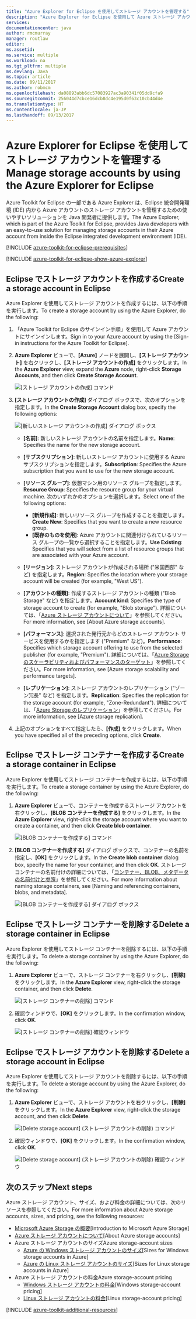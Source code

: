 ```yaml
---
title: "Azure Explorer for Eclipse を使用してストレージ アカウントを管理する"
description: "Azure Explorer for Eclipse を使用して Azure ストレージ アカウントを管理する方法について説明します。"
services: 
documentationcenter: java
author: rmcmurray
manager: routlaw
editor: 
ms.assetid: 
ms.service: multiple
ms.workload: na
ms.tgt_pltfrm: multiple
ms.devlang: Java
ms.topic: article
ms.date: 09/11/2017
ms.author: robmcm
ms.openlocfilehash: da08893abb6dc57083927ac3a90341f05dd9cfa9
ms.sourcegitcommit: 256044d7cbce16dcb8dc4e195d0f63c10cb44d4e
ms.translationtype: HT
ms.contentlocale: ja-JP
ms.lasthandoff: 09/13/2017
---
```

# <a name="manage-storage-accounts-by-using-the-azure-explorer-for-eclipse"></a><span data-ttu-id="0cd90-103">Azure Explorer for Eclipse を使用してストレージ アカウントを管理する</span><span class="sxs-lookup"><span data-stu-id="0cd90-103">Manage storage accounts by using the Azure Explorer for Eclipse</span></span>

<span data-ttu-id="0cd90-104">Azure Toolkit for Eclipse の一部である Azure Explorer は、Eclipse 統合開発環境 (IDE) 内から Azure アカウントのストレージ アカウントを管理するための使いやすいソリューションを Java 開発者に提供します。</span><span class="sxs-lookup"><span data-stu-id="0cd90-104">The Azure Explorer, which is part of the Azure Toolkit for Eclipse, provides Java developers with an easy-to-use solution for managing storage accounts in their Azure account from inside the Eclipse integrated development environment (IDE).</span></span>

[!INCLUDE [azure-toolkit-for-eclipse-prerequisites](../includes/azure-toolkit-for-eclipse-prerequisites.md)]

[!INCLUDE [azure-toolkit-for-eclipse-show-azure-explorer](../includes/azure-toolkit-for-eclipse-show-azure-explorer.md)]

## <a name="create-a-storage-account-in-eclipse"></a><span data-ttu-id="0cd90-105">Eclipse でストレージ アカウントを作成する</span><span class="sxs-lookup"><span data-stu-id="0cd90-105">Create a storage account in Eclipse</span></span>

<span data-ttu-id="0cd90-106">Azure Explorer を使用してストレージ アカウントを作成するには、以下の手順を実行します。</span><span class="sxs-lookup"><span data-stu-id="0cd90-106">To create a storage account by using the Azure Explorer, do the following:</span></span>

1. <span data-ttu-id="0cd90-107">「Azure Toolkit for Eclipse のサインイン手順」を使用して Azure アカウントにサインインします。</span><span class="sxs-lookup"><span data-stu-id="0cd90-107">Sign in to your Azure account by using the [Sign-in instructions for the Azure Toolkit for Eclipse].</span></span>

1. <span data-ttu-id="0cd90-108">**Azure Explorer** ビューで、**[Azure]** ノードを展開し、**[ストレージ アカウント]** を右クリックし、**[ストレージ アカウントの作成]** をクリックします。</span><span class="sxs-lookup"><span data-stu-id="0cd90-108">In the **Azure Explorer** view, expand the **Azure** node, right-click **Storage Accounts**, and then click **Create Storage Account**.</span></span>

   ![[ストレージ アカウントの作成] コマンド][CS01]

1. <span data-ttu-id="0cd90-110">**[ストレージ アカウントの作成]** ダイアログ ボックスで、次のオプションを指定します。</span><span class="sxs-lookup"><span data-stu-id="0cd90-110">In the **Create Storage Account** dialog box, specify the following options:</span></span>

   ![[新しいストレージ アカウントの作成] ダイアログ ボックス][CS02]

   * <span data-ttu-id="0cd90-112">**[名前]**: 新しいストレージ アカウントの名前を指定します。</span><span class="sxs-lookup"><span data-stu-id="0cd90-112">**Name**: Specifies the name for the new storage account.</span></span>

   * <span data-ttu-id="0cd90-113">**[サブスクリプション]**: 新しいストレージ アカウントに使用する Azure サブスクリプションを指定します。</span><span class="sxs-lookup"><span data-stu-id="0cd90-113">**Subscription**: Specifies the Azure subscription that you want to use for the new storage account.</span></span>

   * <span data-ttu-id="0cd90-114">**[リソース グループ]**: 仮想マシン用のリソース グループを指定します。</span><span class="sxs-lookup"><span data-stu-id="0cd90-114">**Resource Group**: Specifies the resource group for your virtual machine.</span></span> <span data-ttu-id="0cd90-115">次のいずれかのオプションを選択します。</span><span class="sxs-lookup"><span data-stu-id="0cd90-115">Select one of the following options:</span></span>
      * <span data-ttu-id="0cd90-116">**[新規作成]**: 新しいリソース グループを作成することを指定します。</span><span class="sxs-lookup"><span data-stu-id="0cd90-116">**Create New**: Specifies that you want to create a new resource group.</span></span>
      * <span data-ttu-id="0cd90-117">**[既存のものを使用]**: Azure アカウントに関連付けられているリソース グループの一覧から選択することを指定します。</span><span class="sxs-lookup"><span data-stu-id="0cd90-117">**Use Existing**: Specifies that you will select from a list of resource groups that are associated with your Azure account.</span></span>

   * <span data-ttu-id="0cd90-118">**[リージョン]**: ストレージ アカウントが作成される場所 ("米国西部" など) を指定します。</span><span class="sxs-lookup"><span data-stu-id="0cd90-118">**Region**: Specifies the location where your storage account will be created (for example, "West US").</span></span>

   * <span data-ttu-id="0cd90-119">**[アカウントの種類]**: 作成するストレージ アカウントの種類 ("Blob Storage" など) を指定します。</span><span class="sxs-lookup"><span data-stu-id="0cd90-119">**Account kind**: Specifies the type of storage account to create (for example, "Blob storage").</span></span> <span data-ttu-id="0cd90-120">詳細については、「[Azure ストレージ アカウントについて]」を参照してください。</span><span class="sxs-lookup"><span data-stu-id="0cd90-120">For more information, see [About Azure storage accounts].</span></span>

   * <span data-ttu-id="0cd90-121">**[パフォーマンス]**: 選択された発行元からどのストレージ アカウント サービスを使用するかを指定します ("Premium" など)。</span><span class="sxs-lookup"><span data-stu-id="0cd90-121">**Performance**: Specifies which storage account offering to use from the selected publisher (for example, "Premium").</span></span> <span data-ttu-id="0cd90-122">詳細については、「[Azure Storage のスケーラビリティおよびパフォーマンスのターゲット]」を参照してください。</span><span class="sxs-lookup"><span data-stu-id="0cd90-122">For more information, see [Azure storage scalability and performance targets].</span></span>

   * <span data-ttu-id="0cd90-123">**[レプリケーション]**: ストレージ アカウントのレプリケーション ("ゾーン冗長" など) を指定します。</span><span class="sxs-lookup"><span data-stu-id="0cd90-123">**Replication**: Specifies the replication for the storage account (for example, "Zone-Redundant").</span></span> <span data-ttu-id="0cd90-124">詳細については、「[Azure Storage のレプリケーション]」を参照してください。</span><span class="sxs-lookup"><span data-stu-id="0cd90-124">For more information, see [Azure storage replication].</span></span>

1. <span data-ttu-id="0cd90-125">上記のオプションをすべて指定したら、**[作成]** をクリックします。</span><span class="sxs-lookup"><span data-stu-id="0cd90-125">When you have specified all of the preceding options, click **Create**.</span></span>

## <a name="create-a-storage-container-in-eclipse"></a><span data-ttu-id="0cd90-126">Eclipse でストレージ コンテナーを作成する</span><span class="sxs-lookup"><span data-stu-id="0cd90-126">Create a storage container in Eclipse</span></span>

<span data-ttu-id="0cd90-127">Azure Explorer を使用してストレージ コンテナーを作成するには、以下の手順を実行します。</span><span class="sxs-lookup"><span data-stu-id="0cd90-127">To create a storage container by using the Azure Explorer, do the following:</span></span>

1. <span data-ttu-id="0cd90-128">**Azure Explorer** ビューで、コンテナーを作成するストレージ アカウントを右クリックし、**[BLOB コンテナーを作成する]** をクリックします。</span><span class="sxs-lookup"><span data-stu-id="0cd90-128">In the **Azure Explorer** view, right-click the storage account where you want to create a container, and then click **Create blob container**.</span></span>

   ![[BLOB コンテナーを作成する] コマンド][CC01]

1. <span data-ttu-id="0cd90-130">**[BLOB コンテナーを作成する]** ダイアログ ボックスで、コンテナーの名前を指定し、**[OK]** をクリックします。</span><span class="sxs-lookup"><span data-stu-id="0cd90-130">In the **Create blob container** dialog box, specify the name for your container, and then click **OK**.</span></span> <span data-ttu-id="0cd90-131">ストレージ コンテナーの名前付けの詳細については、「[コンテナー、BLOB、メタデータの名前付けと参照]」を参照してください。</span><span class="sxs-lookup"><span data-stu-id="0cd90-131">For more information about naming storage containers, see [Naming and referencing containers, blobs, and metadata].</span></span>

   ![[BLOB コンテナーを作成する] ダイアログ ボックス][CC02]

## <a name="delete-a-storage-container-in-eclipse"></a><span data-ttu-id="0cd90-133">Eclipse でストレージ コンテナーを削除する</span><span class="sxs-lookup"><span data-stu-id="0cd90-133">Delete a storage container in Eclipse</span></span>

<span data-ttu-id="0cd90-134">Azure Explorer を使用してストレージ コンテナーを削除するには、以下の手順を実行します。</span><span class="sxs-lookup"><span data-stu-id="0cd90-134">To delete a storage container by using the Azure Explorer, do the following:</span></span>

1. <span data-ttu-id="0cd90-135">**Azure Explorer** ビューで、ストレージ コンテナーを右クリックし、**[削除]** をクリックします。</span><span class="sxs-lookup"><span data-stu-id="0cd90-135">In the **Azure Explorer** view, right-click the storage container, and then click **Delete**.</span></span>

   ![[ストレージ コンテナーの削除] コマンド][DC01]

1. <span data-ttu-id="0cd90-137">確認ウィンドウで、**[OK]** をクリックします。</span><span class="sxs-lookup"><span data-stu-id="0cd90-137">In the confirmation window, click **OK**.</span></span>

   ![[ストレージ コンテナーの削除] 確認ウィンドウ][DC02]

## <a name="delete-a-storage-account-in-eclipse"></a><span data-ttu-id="0cd90-139">Eclipse でストレージ アカウントを削除する</span><span class="sxs-lookup"><span data-stu-id="0cd90-139">Delete a storage account in Eclipse</span></span>

<span data-ttu-id="0cd90-140">Azure Explorer を使用してストレージ アカウントを削除するには、以下の手順を実行します。</span><span class="sxs-lookup"><span data-stu-id="0cd90-140">To delete a storage account by using the Azure Explorer, do the following:</span></span>

1. <span data-ttu-id="0cd90-141">**Azure Explorer** ビューで、ストレージ アカウントを右クリックし、**[削除]** をクリックします。</span><span class="sxs-lookup"><span data-stu-id="0cd90-141">In the **Azure Explorer** view, right-click the storage account, and then click **Delete**.</span></span>

   ![[Delete storage account] (ストレージ アカウントの削除) コマンド][DS01]

1. <span data-ttu-id="0cd90-143">確認ウィンドウで、**[OK]** をクリックします。</span><span class="sxs-lookup"><span data-stu-id="0cd90-143">In the confirmation window, click **OK**.</span></span>

   ![[Delete storage account] (ストレージ アカウントの削除) 確認ウィンドウ][DS02]

## <a name="next-steps"></a><span data-ttu-id="0cd90-145">次のステップ</span><span class="sxs-lookup"><span data-stu-id="0cd90-145">Next steps</span></span>

<span data-ttu-id="0cd90-146">Azure ストレージ アカウント、サイズ、および料金の詳細については、次のリソースを参照してください。</span><span class="sxs-lookup"><span data-stu-id="0cd90-146">For more information about Azure storage accounts, sizes, and pricing, see the following resources:</span></span>

* <span data-ttu-id="0cd90-147">[Microsoft Azure Storage の概要]</span><span class="sxs-lookup"><span data-stu-id="0cd90-147">[Introduction to Microsoft Azure Storage]</span></span>
* <span data-ttu-id="0cd90-148">[Azure ストレージ アカウントについて]</span><span class="sxs-lookup"><span data-stu-id="0cd90-148">[About Azure storage accounts]</span></span>
* <span data-ttu-id="0cd90-149">Azure ストレージ アカウントのサイズ</span><span class="sxs-lookup"><span data-stu-id="0cd90-149">Azure storage-account sizes</span></span>
  * <span data-ttu-id="0cd90-150">[Azure の Windows ストレージ アカウントのサイズ]</span><span class="sxs-lookup"><span data-stu-id="0cd90-150">[Sizes for Windows storage accounts in Azure]</span></span>
  * <span data-ttu-id="0cd90-151">[Azure の Linux ストレージ アカウントのサイズ]</span><span class="sxs-lookup"><span data-stu-id="0cd90-151">[Sizes for Linux storage accounts in Azure]</span></span>
* <span data-ttu-id="0cd90-152">Azure ストレージ アカウントの料金</span><span class="sxs-lookup"><span data-stu-id="0cd90-152">Azure storage-account pricing</span></span>
  * <span data-ttu-id="0cd90-153">[Windows ストレージ アカウントの料金]</span><span class="sxs-lookup"><span data-stu-id="0cd90-153">[Windows storage-account pricing]</span></span>
  * <span data-ttu-id="0cd90-154">[Linux ストレージ アカウントの料金]</span><span class="sxs-lookup"><span data-stu-id="0cd90-154">[Linux storage-account pricing]</span></span>

[!INCLUDE [azure-toolkit-additional-resources](../includes/azure-toolkit-additional-resources.md)]

<!-- URL List -->

[Microsoft Azure Storage の概要]: /azure/storage/storage-introduction
[Azure ストレージ アカウントについて]: /azure/storage/storage-create-storage-account
[Azure Storage のレプリケーション]: /azure/storage/storage-redundancy
[Azure Storage のスケーラビリティおよびパフォーマンスのターゲット]: /azure/storage/storage-scalability-targets
[コンテナー、BLOB、メタデータの名前付けと参照]: http://go.microsoft.com/fwlink/?LinkId=255555

[Azure の Windows ストレージ アカウントのサイズ]: /azure/virtual-machines/virtual-machines-windows-sizes
[Azure の Linux ストレージ アカウントのサイズ]: /azure/virtual-machines/virtual-machines-linux-sizes
[Windows ストレージ アカウントの料金]: /pricing/details/virtual-machines/windows/
[Linux ストレージ アカウントの料金]: /pricing/details/virtual-machines/linux/

<!-- IMG List -->

[CS01]: media/azure-toolkit-for-eclipse-managing-storage-accounts-using-azure-explorer/CS01.png
[CS02]: media/azure-toolkit-for-eclipse-managing-storage-accounts-using-azure-explorer/CS02.png
[CC01]: media/azure-toolkit-for-eclipse-managing-storage-accounts-using-azure-explorer/CC01.png
[CC02]: media/azure-toolkit-for-eclipse-managing-storage-accounts-using-azure-explorer/CC02.png

[DS01]: media/azure-toolkit-for-eclipse-managing-storage-accounts-using-azure-explorer/DS01.png
[DS02]: media/azure-toolkit-for-eclipse-managing-storage-accounts-using-azure-explorer/DS02.png
[DC01]: media/azure-toolkit-for-eclipse-managing-storage-accounts-using-azure-explorer/DC01.png
[DC02]: media/azure-toolkit-for-eclipse-managing-storage-accounts-using-azure-explorer/DC02.png
